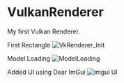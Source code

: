 # VulkanRenderer
My first Vulkan Renderer.

First Rectangle
![VkRenderer_Init](https://user-images.githubusercontent.com/32849841/64492905-3b7eb900-d22e-11e9-9962-7275371cdef4.PNG)


Model Loading
![ModelLoading](https://user-images.githubusercontent.com/32849841/78464848-20303b00-76a3-11ea-9bc8-6fa981a7034e.PNG)


Added UI using Dear ImGui
![imgui UI](https://user-images.githubusercontent.com/32849841/78473222-d0c62b00-76f3-11ea-8719-46bfb58d5e2d.PNG)

